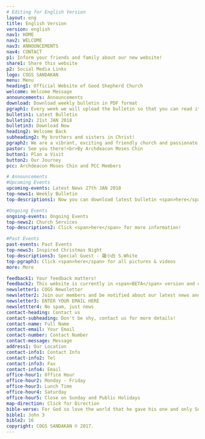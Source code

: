 ```yaml
---
# Editing for English Version
layout: eng
title: English Version
version: english
nav1: HOME
nav2: WELCOME
nav3: ANNOUNCEMENTS
nav4: CONTACT
p1: Inform your friends and family about our new website!
share1: Share this website
p2: Social Media Links
logo: COGS SANDAKAN
menu: Menu
heading1: Official Website of Good Shepherd Church
welcome: Welcome Message
announcements: Announcements
download: Download weekly bulletin in PDF format
pgraph1: Every week we will upload the bulletin so that you can read it on your smartphone (bulletin paper still available in every service).
bulletin1: Latest Bulletin
bulletin2: 21st JAN 2018
bulletin3: Download Now
heading2: Welcome Back
subheading2: My brothers and sisters in Christ!
pgraph2: We are a vibrant, exciting and friendly church and passionate about people knowing Jesus and living their best life. Our church location are easy to find and we have big plans in coming years. So come along to one of our Saturday or Sunday services and receive a warm welcome. We'd love to meet you!
pastor: See you there!<br>By Archdeacon Moses Chin
button1: Plan a Visit
button2: Our Journey
pcc: Archdeacon Moses Chin and PCC Members

# Announcements
#Upcoming Events
upcoming-events: Latest News 27th JAN 2018
top-news1: Weekly Bulletin
top-descriptions1: Now you can download latest bulletin <span>here</span>!

#Ongoing Events
ongoing-events: Ongoing Events
top-news2: Church Services
top-descriptions2: Click <span>here</span> for more information!

#Past Events
past-events: Past Events
top-news3: Inspired Christmas Night
top-descriptions3: Special Guest - 羅小白 S.White
top-pgraph3: Click <span>here</span> for all pictures & videos
more: More

feedback1: Your feedback matters!
feedback2: This website is currently in <span>BETA</span> version and our aim is to inform visitors about our latest activities, news, events and announcements. We appreciate if you can rate this website for better improvement. Do click <span><a href="https://goo.gl/forms/CMb7j9jtieQ6QbVJ2" target="_blank">here</a></span> and let us know your feedback. Thank you!
newsletter1: COGS Newsletter
newsletter2: Join our members and be notified about our latest news and activities. Never miss the details of our events that you care.
newsletter3: ENTER YOUR EMAIL HERE
newslettter4: No spam, just news
contact-heading: Contact us
contact-subheading: Don't be shy, contact us for more details!
contact-name: Full Name
contact-email: Your Email
contact-number: Contact Number
contact-message: Message
address1: Our Location
contact-info1: Contact Info
contact-info2: Tel
contact-info3: Fax
contact-info4: Email
office-hour1: Office Hour
office-hour2: Monday - Friday
office-hour3: Lunch Time
office-hour4: Saturday
office-hour5: Close on Sunday and Public Holidays
map-direction: Click for Direction
bible-verse: For God so love the world that he gave his one and only Son, that whoever believe in him shall not perish but have eternal life.
bible1: John 3
bible2: 16
copyright: COGS SANDAKAN © 2017.
---
```

